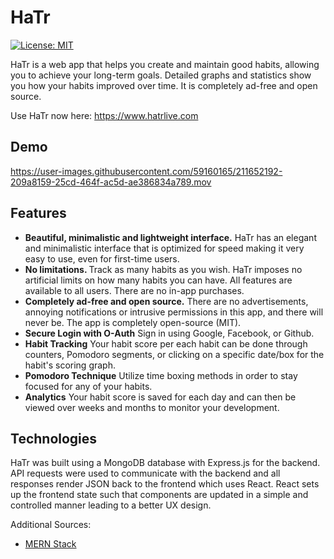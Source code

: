 # HaTr

[![License: MIT](https://img.shields.io/badge/License-MIT-green.svg)](https://hatrlive.com/license)

HaTr is a web app that helps you create and maintain good habits, allowing you to achieve your long-term goals. Detailed graphs and statistics show you how your habits improved over time. It is completely ad-free and open source.

Use HaTr now here: https://www.hatrlive.com

## Demo

https://user-images.githubusercontent.com/59160165/211652192-209a8159-25cd-464f-ac5d-ae386834a789.mov


## Features 
* <b>Beautiful, minimalistic and lightweight interface.</b> HaTr has an elegant and minimalistic interface that is optimized for speed making it very easy to use, even for first-time users. 
* <b>No limitations. </b> Track as many habits as you wish. HaTr imposes no artificial limits on how many habits you can have. All features are available to all users. There are no in-app purchases.
* <b>Completely ad-free and open source.</b> There are no advertisements, annoying notifications or intrusive permissions in this app, and there will never be. The app is completely open-source (MIT).
* <b>Secure Login with O-Auth</b> Sign in using Google, Facebook, or Github.  
* <b>Habit Tracking</b> Your habit score per each habit can be done through counters, Pomodoro segments, or clicking on a specific date/box for the habit's scoring graph.
* <b>Pomodoro Technique</b>  Utilize time boxing methods in order to stay focused for any of your habits.  
* <b>Analytics</b> Your habit score is saved for each day and can then be viewed over weeks and months to monitor your development. 

## Technologies
HaTr was built using a MongoDB database with Express.js for the backend.  API requests were used to communicate with the backend and all responses render JSON back to the frontend which uses React.  React sets up the frontend state such that components are updated in a simple and controlled manner leading to a better UX design.  

Additional Sources:
* [MERN Stack](http://mern.io/)
